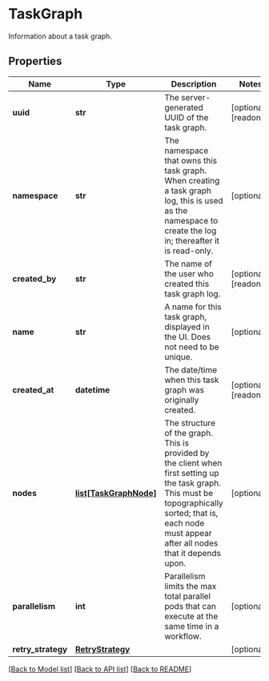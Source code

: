 # TaskGraph

Information about a task graph.
## Properties
Name | Type | Description | Notes
------------ | ------------- | ------------- | -------------
**uuid** | **str** | The server-generated UUID of the task graph. | [optional] [readonly] 
**namespace** | **str** | The namespace that owns this task graph. When creating a task graph log, this is used as the namespace to create the log in; thereafter it is read-only.  | [optional] 
**created_by** | **str** | The name of the user who created this task graph log. | [optional] [readonly] 
**name** | **str** | A name for this task graph, displayed in the UI. Does not need to be unique.  | [optional] 
**created_at** | **datetime** | The date/time when this task graph was originally created.  | [optional] [readonly] 
**nodes** | [**list[TaskGraphNode]**](TaskGraphNode.md) | The structure of the graph. This is provided by the client when first setting up the task graph.  This must be topographically sorted; that is, each node must appear after all nodes that it depends upon.  | [optional] 
**parallelism** | **int** | Parallelism limits the max total parallel pods that can execute at the same time in a workflow.  | [optional] 
**retry_strategy** | [**RetryStrategy**](RetryStrategy.md) |  | [optional] 

[[Back to Model list]](../README.md#documentation-for-models) [[Back to API list]](../README.md#documentation-for-api-endpoints) [[Back to README]](../README.md)


